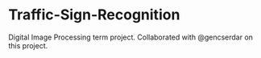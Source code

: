 # Traffic-Sign-Recognition
Digital Image Processing term project.
Collaborated with @gencserdar on this project.
